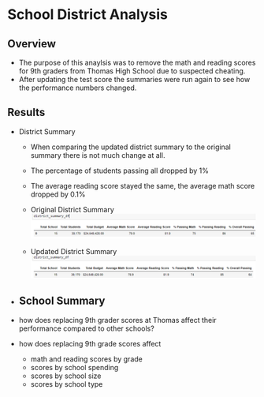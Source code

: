# School District Analysis
## Overview
* The purpose of this anaylsis was to remove the math and reading scores for 9th graders from Thomas High School due to suspected cheating. 
* After updating the test score the summaries were run again to see how the performance numbers changed.
## Results
* District Summary
  - When comparing the updated district summary to the original summary there is not much change at all. 
  - The percentage of students passing all dropped by 1%
  - The average reading score stayed the same, the average math score dropped by 0.1%
  - Original District Summary
   !["Original District Summary](Resources/District_Summary.png)
   
   - Updated District Summary
   ![Redone District Summary](Resources/District_Summary_Redone.png)
   
* School Summary
  - 
* how does replacing 9th grader scores at Thomas affect their performance compared to other schools?
* how does replacing 9th grade scores affect
  - math and reading scores by grade
  - scores by school spending
  - scores by school size
  - scores by school type
